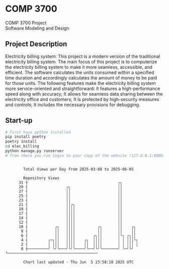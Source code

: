 # COMP 3700
COMP 3700 Project  
Software Modeling and Design
## Project Description
Electricity billing system: This project is a modern version of the traditional electricity billing system. The main focus of this project is to computerize the electricity billing system to make it more seamless, accessible, and efficient. The software calculates the units consumed within a specified time duration and accordingly calculates the amount of money to be paid for those units. The following features make the electricity billing system more service-oriented and straightforward: It features a high-performance speed along with accuracy; It allows for seamless data sharing between the electricity office and customers; It is protected by high-security measures and controls; It includes the necessary provisions for debugging.

## Start-up
```bash
# First have python installed
pip install poetry
poetry install
cd elec_billing
python manage.py runserver
# from there you can login to your copy of the website (127.0.0.1:8000), default creds are admin/admin
```

```

        Total Views per Day from 2025-03-08 to 2025-06-05

        Repository Views
      31 ┼                                        ╭╮
      29 ┤                 ╭╮                     ││
      27 ┤                 ││                     ││
      25 ┤                 ││                     ││
      23 ┤                 ││                     ││
      21 ┤                 ││╭╮                   ││
      19 ┤                 ││││                   ││
      17 ┤                 ││││                   ││
      14 ┤                 ││││                   ││
      12 ┤                 ││││                   ││
      10 ┤            ╭╮   ││││          ╭╮       ││    ╭╮
       8 ┤            ││   ││││          ││       ││    ││
       6 ┤            ││   ││││        ╭╮││       │╰╮ ╭╮││
       4 ┤         ╭─╮││   ││││    ╭╮  ││││       │ │ │││╰╮
       2 ┤         │ │││   ││││    ││  ││││       │ │ │││ │
       0 ┼─────────╯ ╰╯╰───╯╰╯╰────╯╰──╯╰╯╰───────╯ ╰─╯╰╯ ╰────────────────────────────────────────

        Chart last updated - Thu Jun  5 23:58:18 2025 UTC
        
```
